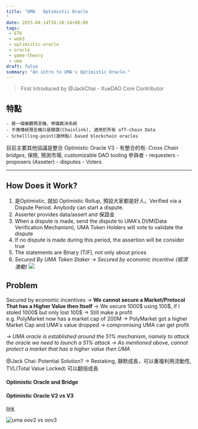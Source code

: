 ```yaml
---
title: "UMA   Optimistic Oracle
"
date: 2025-04-14T16:20:14+08:00
tags:
 - ETH
 - web3
 - optimistic-oracle
 - oracle
 - game-theory
 - uma
draft: false
summary: "An intro to UMA's Optimistic Oracle."
---
```

> First Introduced by @JackChai - XueDAO Core Contributor

## 特點
	- 是一個樂觀預言機、爭議裁決系統
	- 不像傳統預言機只是餵價(Chainlink), 適用於所有 off-chain Data
	- Schellling-point(謝林點) based blockchain oracles
目前主要其他協議是整合 Optimistic Oracle V3
	- 有整合的有: *Cross Chain bridges*, 保險, 預測市場, customizable DAO tooling
參與者
	- requesters
	- proposers (Asseter)
	- disputes
	- Voters

---
## How Does it Work?
1. 是Optimistic, 就如 Optimistic Rollup, 預設大家都是好人。Verified via a Dispute Period. Anybody can start a dispute.
2. Asserter provides data/assert and 保證金
3. When a dispute is made, send the dispute to UMA's DVM(Data Verification Mechanism), UMA Token Holders will vote to validate the dispute
4. If no dispute is made during this period, the assertion will be consider true
5. The statements are Binary (T/F), not only about prices
6. *Secured By UMA Token Staker -> Secured by economic incentive (經濟激勵)*
![](../../images/uma%20cycle.png)
## Problem
Secured by economic incentives -> **We cannot secure a Market/Protocol That has a Higher Value then Itself** -> We secure 1000\$ using 100\$, if I stoled 1000\$ but only lost 100\$ -> Still make a profit  
e.g. PolyMarket now has a market cap of 200M -> PolyMarket got a higher Market Cap and UMA's value  dropped -> compromising UMA can get profit

*-> UMA oracle is established around the 51% mechanism, namely to attack the oracle we need to launch a 51% attack -> As mentioned above, cannot protect a market that has a higher value then UMA*

@Jack Chai: Potential Solution? -> Restaking, 靜默成長，可以重複利用流動性, TVL(Total Value Locked) 可以翻倍成長



#### Optimistic Oracle and Bridge


#### Optimistic Oracle V2 vs V3
[link](https://x.com/pumpedlunch/status/1705273519683358932)

![uma oov2 vs oov3](../../images/UMA%20oov2%20vs%20oov3.png)